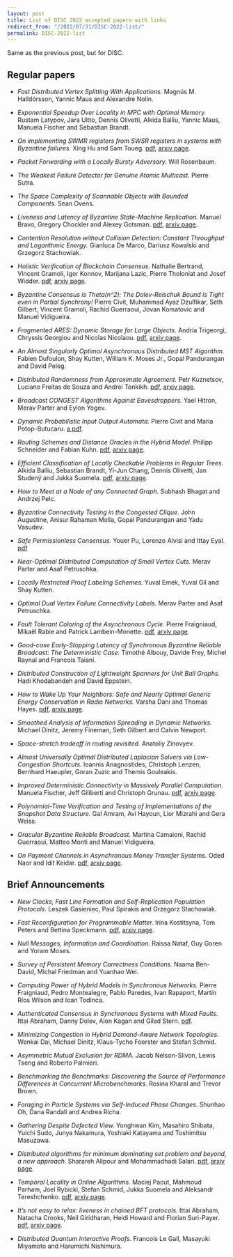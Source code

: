 ```yaml
---
layout: post
title: List of DISC 2022 accepted papers with links
redirect_from: "/2022/07/31/DISC-2022-list/"
permalink: DISC-2022-list
---
```


Same as the previous post, but for DISC.

## Regular papers

* *Fast Distributed Vertex Splitting With Applications.*
Magnús M. Halldórsson, Yannic Maus and Alexandre Nolin.

* *Exponential Speedup Over Locality in MPC with Optimal Memory.*
Rustam Latypov, Jara Uitto, Dennis Olivetti, Alkida Balliu, Yannic Maus, Manuela Fischer and Sebastian Brandt.

* *On implementing SWMR registers from SWSR registers in systems with Byzantine failures.*
Xing Hu and Sam Toueg.
[pdf](https://arxiv.org/pdf/2207.01470.pdf), 
[arxiv page](https://arxiv.org/abs/2207.01470).

* *Packet Forwarding with a Locally Bursty Adversary.*
Will Rosenbaum.

* *The Weakest Failure Detector for Genuine Atomic Multicast.*
Pierre Sutra.

* *The Space Complexity of Scannable Objects with Bounded Components.*
Sean Ovens.

* *Liveness and Latency of Byzantine State-Machine Replication.*
Manuel Bravo, Gregory Chockler and Alexey Gotsman.
[pdf](https://arxiv.org/pdf/2202.06679.pdf), 
[arxiv page](https://arxiv.org/abs/2202.06679).

* *Contention Resolution without Collision Detection: Constant Throughput and Logarithmic Energy.*
Gianluca De Marco, Dariusz Kowalski and Grzegorz Stachowiak.

* *Holistic Verification of Blockchain Consensus.*
Nathalie Bertrand, Vincent Gramoli, Igor Konnov, Marijana Lazic, Pierre Tholoniat and Josef Widder.
[pdf](https://arxiv.org/pdf/2206.04489.pdf), 
[arxiv page](https://arxiv.org/abs/2206.04489).

* *Byzantine Consensus is Theta(n^2): The Dolev-Reischuk Bound is Tight even in Partial Synchrony!*
Pierre Civit, Muhammad Ayaz Dzulfikar, Seth Gilbert, Vincent Gramoli, Rachid Guerraoui, Jovan Komatovic and Manuel Vidigueira.

* *Fragmented ARES: Dynamic Storage for Large Objects.*
Andria Trigeorgi, Chryssis Georgiou and Nicolas Nicolaou.
[pdf](https://arxiv.org/pdf/2206.04489.pdf), 
[arxiv page](https://arxiv.org/abs/2206.04489).

* *An Almost Singularly Optimal Asynchronous Distributed MST Algorithm.*
Fabien Dufoulon, Shay Kutten, William K. Moses Jr., Gopal Pandurangan and David Peleg.

* *Distributed Randomness from Approximate Agreement.*
Petr Kuznetsov, Luciano Freitas de Souza and Andrei Tonkikh.
[pdf](https://arxiv.org/pdf/2205.11878.pdf), 
[arxiv page](https://arxiv.org/abs/2205.11878).

* *Broadcast CONGEST Algorithms Against Eavesdroppers.*
Yael Hitron, Merav Parter and Eylon Yogev.

* *Dynamic Probabilistic Input Output Automata.*
Pierre Civit and Maria Potop-Butucaru.
[a pdf](https://hal.archives-ouvertes.fr/hal-03214388/document).

* *Routing Schemes and Distance Oracles in the Hybrid Model.*
Philipp Schneider and Fabian Kuhn.
[pdf](https://arxiv.org/pdf/2202.06624.pdf), 
[arxiv page](https://arxiv.org/abs/2202.06624).

* *Efficient Classification of Locally Checkable Problems in Regular Trees.*
Alkida Balliu, Sebastian Brandt, Yi-Jun Chang, Dennis Olivetti, Jan Studený and Jukka Suomela.
[pdf](https://arxiv.org/pdf/2202.08544.pdf), 
[arxiv page](https://arxiv.org/abs/2202.08544).

* *How to Meet at a Node of any Connected Graph.*
Subhash Bhagat and Andrzej Pelc.

* *Byzantine Connectivity Testing in the Congested Clique.*
John Augustine, Anisur Rahaman Molla, Gopal Pandurangan and Yadu Vasudev.

* *Safe Permissionless Consensus.*
Youer Pu, Lorenzo Alvisi and Ittay Eyal.
[pdf](https://eprint.iacr.org/2022/796.pdf)

* *Near-Optimal Distributed Computation of Small Vertex Cuts.*
Merav Parter and Asaf Petruschka.

* *Locally Restricted Proof Labeling Schemes.*
Yuval Emek, Yuval Gil and Shay Kutten.

* *Optimal Dual Vertex Failure Connectivity Labels.*
Merav Parter and Asaf Petruschka.

* *Fault Tolerant Coloring of the Asynchronous Cycle.*
Pierre Fraigniaud, Mikaël Rabie and Patrick Lambein-Monette.
[pdf](https://arxiv.org/pdf/2207.11198.pdf), 
[arxiv page](https://arxiv.org/abs/2207.11198).

* *Good-case Early-Stopping Latency of Synchronous Byzantine Reliable Broadcast: The Deterministic Case.*
Timothé Albouy, Davide Frey, Michel Raynal and Francois Taiani.

* *Distributed Construction of Lightweight Spanners for Unit Ball Graphs.*
Hadi Khodabandeh and David Eppstein.

* *How to Wake Up Your Neighbors: Safe and Nearly Optimal Generic Energy Conservation in Radio Networks.*
Varsha Dani and Thomas Hayes.
[pdf](https://arxiv.org/pdf/2205.12830.pdf), 
[arxiv page](https://arxiv.org/abs/2205.12830).

* *Smoothed Analysis of Information Spreading in Dynamic Networks.*
Michael Dinitz, Jeremy Fineman, Seth Gilbert and Calvin Newport.

* *Space-stretch tradeoff in routing revisited.*
Anatoliy Zinovyev.

* *Almost Universally Optimal Distributed Laplacian Solvers via Low-Congestion Shortcuts.*
Ioannis Anagnostides, Christoph Lenzen, Bernhard Haeupler, Goran Zuzic and Themis Gouleakis.

* *Improved Deterministic Connectivity in Massively Parallel Computation.*
Manuela Fischer, Jeff Giliberti and Christoph Grunau.
[pdf](https://arxiv.org/pdf/2206.01568.pdf), 
[arxiv page](https://arxiv.org/abs/2206.01568).

* *Polynomial-Time Verification and Testing of Implementations of the Snapshot Data Structure.*
Gal Amram, Avi Hayoun, Lior Mizrahi and Gera Weiss.

* *Oracular Byzantine Reliable Broadcast.*
Martina Camaioni, Rachid Guerraoui, Matteo Monti and Manuel Vidigueira.

* *On Payment Channels in Asynchronous Money Transfer Systems.*
Oded Naor and Idit Keidar.
[pdf](https://arxiv.org/pdf/2202.06693.pdf), 
[arxiv page](https://arxiv.org/abs/2202.06693).


## Brief Announcements

* *New Clocks, Fast Line Formation and Self-Replication Population Protocols.*
Leszek Gasieniec, Paul Spirakis and Grzegorz Stachowiak.

* *Fast Reconfiguration for Programmable Matter.*
Irina Kostitsyna, Tom Peters and Bettina Speckmann.
[pdf](https://arxiv.org/pdf/2202.11663.pdf), 
[arxiv page](https://arxiv.org/abs/2202.11663).

* *Null Messages, Information and Coordination.*
Raissa Nataf, Guy Goren and Yoram Moses.

* *Survey of Persistent Memory Correctness Conditions.*
Naama Ben-David, Michal Friedman and Yuanhao Wei.

* *Computing Power of Hybrid Models in Synchronous Networks.*
Pierre Fraigniaud, Pedro Montealegre, Pablo Paredes, Ivan Rapaport, Martín Ríos Wilson and Ioan Todinca.

* *Authenticated Consensus in Synchronous Systems with Mixed Faults.*
Ittai Abraham, Danny Dolev, Alon Kagan and Gilad Stern.
[pdf](https://eprint.iacr.org/2022/805.pdf). 

* *Minimizing Congestion in Hybrid Demand-Aware Network Topologies.*
Wenkai Dai, Michael Dinitz, Klaus-Tycho Foerster and Stefan Schmid.

* *Asymmetric Mutual Exclusion for RDMA.*
Jacob Nelson-Slivon, Lewis Tseng and Roberto Palmieri.

* *Benchmarking the Benchmarks: Discovering the Source of Performance Differences in Concurrent Microbenchmarks.*
Rosina Kharal and Trevor Brown.

* *Foraging in Particle Systems via Self-Induced Phase Changes.*
Shunhao Oh, Dana Randall and Andrea Richa.

* *Gathering Despite Defected View.*
Yonghwan Kim, Masahiro Shibata, Yuichi Sudo, Junya Nakamura, Yoshiaki Katayama and Toshimitsu Masuzawa.

* *Distributed algorithms for minimum dominating set problem and beyond, a new approach.*
Sharareh Alipour and Mohammadhadi Salari.
[pdf](https://arxiv.org/pdf/2103.08061.pdf), 
[arxiv page](https://arxiv.org/abs/2103.08061).

* *Temporal Locality in Online Algorithms.*
Maciej Pacut, Mahmoud Parham, Joel Rybicki, Stefan Schmid, Jukka Suomela and Aleksandr Tereshchenko.
[pdf](https://arxiv.org/pdf/2102.09413.pdf), 
[arxiv page](https://arxiv.org/abs/2102.09413).

* *It’s not easy to relax: liveness in chained BFT protocols.*
Ittai Abraham, Natacha Crooks, Neil Giridharan, Heidi Howard and Florian Suri-Payer.
[pdf](https://arxiv.org/pdf/2205.11652.pdf), 
[arxiv page](https://arxiv.org/abs/2205.11652).

* *Distributed Quantum Interactive Proofs.*
Francois Le Gall, Masayuki Miyamoto and Harumichi Nishimura.



